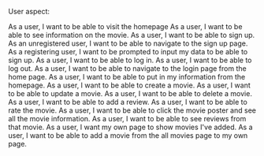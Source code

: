 User aspect:

As a user, I want to be able to visit the homepage
As a user, I want to be able to see information on the movie.
As a user, I want to be able to sign up.
As an unregistered user, I want to be able to navigate to the sign up page.
As a registering user, I want to be prompted to input my data to be able to sign up.
As a user, I want to be able to log in.
As a user, I want to be able to log out.
As a user, I want to be able to navigate to the login page from the home page.
As a user, I want to be able to put in my information from the homepage.
As a user, I want to be able to create a movie.
As a user, I want to be able to update a movie.
As a user, I want to be able to delete a movie.
As a user, I want to be able to add a review.
As a user, I want to be able to rate the movie. 
As a user, I want to be able to click the movie poster and see all the movie information.
As a user, I want to be able to see reviews from that movie.
As a user, I want my own page to show movies I've added.
As a user, I want to be able to add a movie from the all movies page to my own page.
